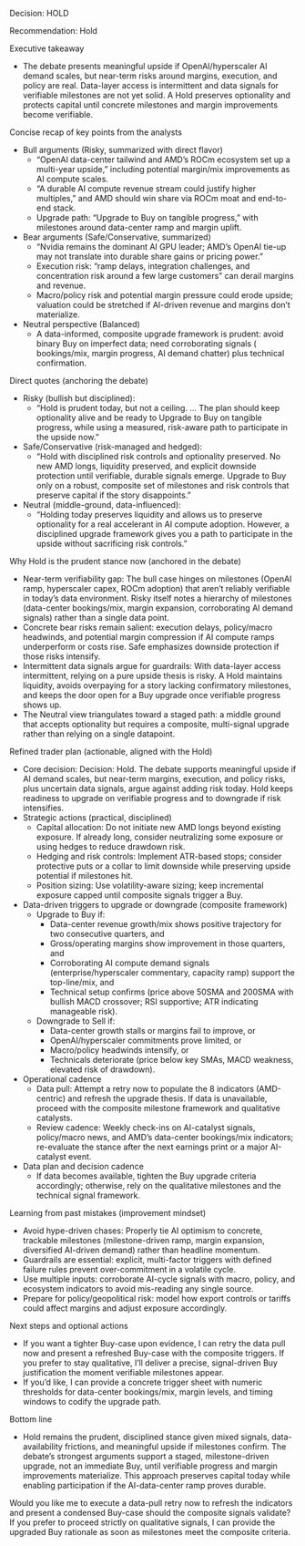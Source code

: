 Decision: HOLD

Recommendation: Hold

Executive takeaway
- The debate presents meaningful upside if OpenAI/hyperscaler AI demand scales, but near-term risks around margins, execution, and policy are real. Data-layer access is intermittent and data signals for verifiable milestones are not yet solid. A Hold preserves optionality and protects capital until concrete milestones and margin improvements become verifiable.

Concise recap of key points from the analysts
- Bull arguments (Risky, summarized with direct flavor)
  - “OpenAI data-center tailwind and AMD’s ROCm ecosystem set up a multi-year upside,” including potential margin/mix improvements as AI compute scales.
  - “A durable AI compute revenue stream could justify higher multiples,” and AMD should win share via ROCm moat and end-to-end stack.
  - Upgrade path: “Upgrade to Buy on tangible progress,” with milestones around data-center ramp and margin uplift. 
- Bear arguments (Safe/Conservative, summarized)
  - “Nvidia remains the dominant AI GPU leader; AMD’s OpenAI tie-up may not translate into durable share gains or pricing power.”
  - Execution risk: “ramp delays, integration challenges, and concentration risk around a few large customers” can derail margins and revenue.
  - Macro/policy risk and potential margin pressure could erode upside; valuation could be stretched if AI-driven revenue and margins don’t materialize.
- Neutral perspective (Balanced)
  - A data-informed, composite upgrade framework is prudent: avoid binary Buy on imperfect data; need corroborating signals ( bookings/mix, margin progress, AI demand chatter) plus technical confirmation.

Direct quotes (anchoring the debate)

- Risky (bullish but disciplined):
  - “Hold is prudent today, but not a ceiling. … The plan should keep optionality alive and be ready to Upgrade to Buy on tangible progress, while using a measured, risk-aware path to participate in the upside now.”
- Safe/Conservative (risk-managed and hedged):
  - “Hold with disciplined risk controls and optionality preserved. No new AMD longs, liquidity preserved, and explicit downside protection until verifiable, durable signals emerge. Upgrade to Buy only on a robust, composite set of milestones and risk controls that preserve capital if the story disappoints.”
- Neutral (middle-ground, data-influenced):
  - “Holding today preserves liquidity and allows us to preserve optionality for a real accelerant in AI compute adoption. However, a disciplined upgrade framework gives you a path to participate in the upside without sacrificing risk controls.”

Why Hold is the prudent stance now (anchored in the debate)
- Near-term verifiability gap: The bull case hinges on milestones (OpenAI ramp, hyperscaler capex, ROCm adoption) that aren’t reliably verifiable in today’s data environment. Risky itself notes a hierarchy of milestones (data-center bookings/mix, margin expansion, corroborating AI demand signals) rather than a single data point.
- Concrete bear risks remain salient: execution delays, policy/macro headwinds, and potential margin compression if AI compute ramps underperform or costs rise. Safe emphasizes downside protection if those risks intensify.
- Intermittent data signals argue for guardrails: With data-layer access intermittent, relying on a pure upside thesis is risky. A Hold maintains liquidity, avoids overpaying for a story lacking confirmatory milestones, and keeps the door open for a Buy upgrade once verifiable progress shows up.
- The Neutral view triangulates toward a staged path: a middle ground that accepts optionality but requires a composite, multi-signal upgrade rather than relying on a single datapoint.

Refined trader plan (actionable, aligned with the Hold)
- Core decision: Decision: Hold. The debate supports meaningful upside if AI demand scales, but near-term margins, execution, and policy risks, plus uncertain data signals, argue against adding risk today. Hold keeps readiness to upgrade on verifiable progress and to downgrade if risk intensifies.
- Strategic actions (practical, disciplined)
  - Capital allocation: Do not initiate new AMD longs beyond existing exposure. If already long, consider neutralizing some exposure or using hedges to reduce drawdown risk.
  - Hedging and risk controls: Implement ATR-based stops; consider protective puts or a collar to limit downside while preserving upside potential if milestones hit.
  - Position sizing: Use volatility-aware sizing; keep incremental exposure capped until composite signals trigger a Buy.
- Data-driven triggers to upgrade or downgrade (composite framework)
  - Upgrade to Buy if:
    - Data-center revenue growth/mix shows positive trajectory for two consecutive quarters, and
    - Gross/operating margins show improvement in those quarters, and
    - Corroborating AI compute demand signals (enterprise/hyperscaler commentary, capacity ramp) support the top-line/mix, and
    - Technical setup confirms (price above 50SMA and 200SMA with bullish MACD crossover; RSI supportive; ATR indicating manageable risk).
  - Downgrade to Sell if:
    - Data-center growth stalls or margins fail to improve, or
    - OpenAI/hyperscaler commitments prove limited, or
    - Macro/policy headwinds intensify, or
    - Technicals deteriorate (price below key SMAs, MACD weakness, elevated risk of drawdown).
- Operational cadence
  - Data pull: Attempt a retry now to populate the 8 indicators (AMD-centric) and refresh the upgrade thesis. If data is unavailable, proceed with the composite milestone framework and qualitative catalysts.
  - Review cadence: Weekly check-ins on AI-catalyst signals, policy/macro news, and AMD’s data-center bookings/mix indicators; re-evaluate the stance after the next earnings print or a major AI-catalyst event.
- Data plan and decision cadence
  - If data becomes available, tighten the Buy upgrade criteria accordingly; otherwise, rely on the qualitative milestones and the technical signal framework.

Learning from past mistakes (improvement mindset)
- Avoid hype-driven chases: Properly tie AI optimism to concrete, trackable milestones (milestone-driven ramp, margin expansion, diversified AI-driven demand) rather than headline momentum.
- Guardrails are essential: explicit, multi-factor triggers with defined failure rules prevent over-commitment in a volatile cycle.
- Use multiple inputs: corroborate AI-cycle signals with macro, policy, and ecosystem indicators to avoid mis-reading any single source.
- Prepare for policy/geopolitical risk: model how export controls or tariffs could affect margins and adjust exposure accordingly.

Next steps and optional actions
- If you want a tighter Buy-case upon evidence, I can retry the data pull now and present a refreshed Buy-case with the composite triggers. If you prefer to stay qualitative, I’ll deliver a precise, signal-driven Buy justification the moment verifiable milestones appear.
- If you’d like, I can provide a concrete trigger sheet with numeric thresholds for data-center bookings/mix, margin levels, and timing windows to codify the upgrade path.

Bottom line
- Hold remains the prudent, disciplined stance given mixed signals, data-availability frictions, and meaningful upside if milestones confirm. The debate’s strongest arguments support a staged, milestone-driven upgrade, not an immediate Buy, until verifiable progress and margin improvements materialize. This approach preserves capital today while enabling participation if the AI-data-center ramp proves durable.

Would you like me to execute a data-pull retry now to refresh the indicators and present a condensed Buy-case should the composite signals validate? If you prefer to proceed strictly on qualitative signals, I can provide the upgraded Buy rationale as soon as milestones meet the composite criteria.